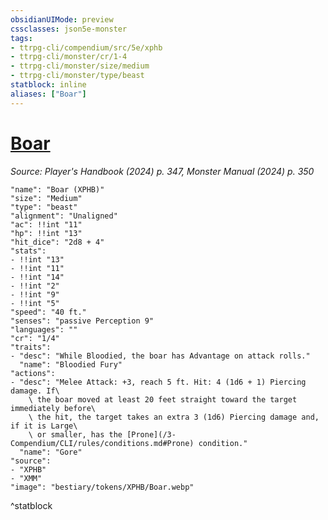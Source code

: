 ```yaml
---
obsidianUIMode: preview
cssclasses: json5e-monster
tags:
- ttrpg-cli/compendium/src/5e/xphb
- ttrpg-cli/monster/cr/1-4
- ttrpg-cli/monster/size/medium
- ttrpg-cli/monster/type/beast
statblock: inline
aliases: ["Boar"]
---
```

# [Boar](3-Compendium\CLI\bestiary\beast/boar-xphb.md)
*Source: Player's Handbook (2024) p. 347, Monster Manual (2024) p. 350*  

```statblock
"name": "Boar (XPHB)"
"size": "Medium"
"type": "beast"
"alignment": "Unaligned"
"ac": !!int "11"
"hp": !!int "13"
"hit_dice": "2d8 + 4"
"stats":
- !!int "13"
- !!int "11"
- !!int "14"
- !!int "2"
- !!int "9"
- !!int "5"
"speed": "40 ft."
"senses": "passive Perception 9"
"languages": ""
"cr": "1/4"
"traits":
- "desc": "While Bloodied, the boar has Advantage on attack rolls."
  "name": "Bloodied Fury"
"actions":
- "desc": "Melee Attack: +3, reach 5 ft. Hit: 4 (1d6 + 1) Piercing damage. If\
    \ the boar moved at least 20 feet straight toward the target immediately before\
    \ the hit, the target takes an extra 3 (1d6) Piercing damage and, if it is Large\
    \ or smaller, has the [Prone](/3-Compendium/CLI/rules/conditions.md#Prone) condition."
  "name": "Gore"
"source":
- "XPHB"
- "XMM"
"image": "bestiary/tokens/XPHB/Boar.webp"
```
^statblock